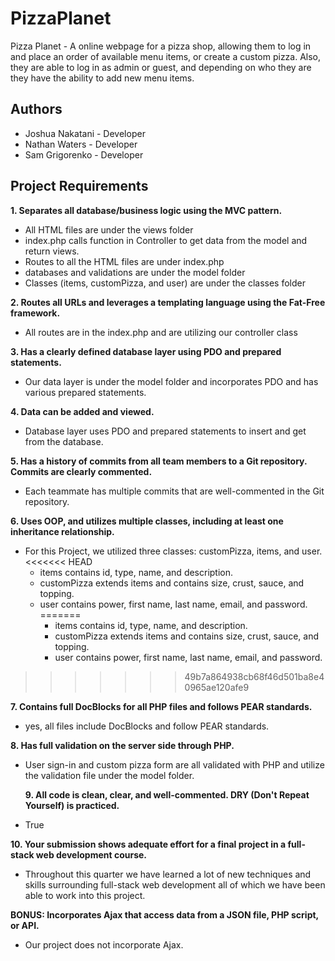 # PizzaPlanet

Pizza Planet - A online webpage for a pizza shop, allowing them to log in and place an order of available menu items,
or create a custom pizza. Also, they are able to log in as admin  or guest, and depending on who they are they have the
ability to add new menu items.

## Authors
- Joshua Nakatani - Developer
- Nathan Waters - Developer
- Sam Grigorenko - Developer

## Project Requirements

**1. Separates all database/business logic using the MVC pattern.**
- All HTML files are under the views folder
- index.php calls function in Controller to get data from the model and return views.
- Routes to all the HTML files are under index.php
- databases and validations are under the model folder
- Classes (items, customPizza, and user) are under the classes folder

**2. Routes all URLs and leverages a templating language using the Fat-Free framework.**
- All routes are in the index.php and are utilizing our controller class

**3. Has a clearly defined database layer using PDO and prepared statements.**
- Our data layer is under the model folder and incorporates PDO and has various prepared statements.

**4. Data can be added and viewed.**
- Database layer uses PDO and prepared statements to insert and get from the database.

**5. Has a history of commits from all team members to a Git repository. Commits are clearly commented.**
- Each teammate has multiple commits that are well-commented in the Git repository.

**6. Uses OOP, and utilizes multiple classes, including at least one inheritance relationship.**
- For this Project, we utilized three classes: customPizza, items, and user.
<<<<<<< HEAD
  -  items contains id, type, name, and description.
  - customPizza extends items and contains size, crust, sauce, and topping.
  - user contains power, first name, last name, email, and password.
=======
    -  items contains id, type, name, and description.
    - customPizza extends items and contains size, crust, sauce, and topping.
    - user contains power, first name, last name, email, and password.
>>>>>>> 49b7a864938cb68f46d501ba8e40965ae120afe9

**7. Contains full DocBlocks for all PHP files and follows PEAR standards.**
- yes, all files include DocBlocks and follow PEAR standards.

**8. Has full validation on the server side through PHP.**
- User sign-in and custom pizza form are all validated with PHP and utilize the validation file under the model folder.

  **9. All code is clean, clear, and well-commented. DRY (Don't Repeat Yourself) is practiced.**
- True

**10. Your submission shows adequate effort for a final project in a full-stack web development course.**
- Throughout this quarter we have learned a lot of new techniques and skills surrounding full-stack web development
  all of which we have been able to work into this project.

**BONUS: Incorporates Ajax that access data from a JSON file, PHP script, or API.**
- Our project does not incorporate Ajax.